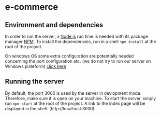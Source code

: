 # e-commerce

## Environment and dependencies

In order to run the server, a [Node.js](https://nodejs.org/) run time is needed with its package manager [NPM](https://www.npmjs.com/).
To install the dependencies, run in a shell `npm install` at the root of the project.

On windows OS some extra configuration are potentially needed concerning the port configuration etc. (we do not try to run our server on Windows plateform)
[click here](https://coderwall.com/p/mbov6w/running-nodejs-and-express-on-windows)

## Running the server

By default, the port 3000 is used by the server in devlopment mode. Therefore, make sure it is open on your machine.
To start the server, simply run `npm start` at the root of the project.
A link to the index page will be displayed in the shell. (http://localhost:3000)
